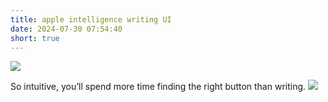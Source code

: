```yaml
---
title: apple intelligence writing UI
date: 2024-07-30 07:54:40
short: true
---
```


<style>
    .apple-intelligence-writing-ui #textSpan {
        display: flex;
        flex-direction: column;
        font-size: 15px;
        margin-top: 24px;
        text-align: center;
        width: 100%;
    }
    .apple-intelligence-writing-ui #toggleIcon {
        border: solid 1px rgba(0,0,0,0.3);
        padding: 3px;
        border-radius: 100%;
        margin-top: 24px;
        margin-left: auto;
        margin-right: auto;
        cursor: pointer;
          color: blue;
          display: inline-block;
          transition: transform 0.6s cubic-bezier(0.68, -0.55, 0.27, 1.55);
        width: 24px;
        height: 24px;
        user-select: none;
    }
    .apple-intelligence-writing-ui .disabled {
      pointer-events: none;
      opacity: 0.3;
      transition: all 150ms ease;
    }
</style>

![](appleAIWritingUI.png)

<span id="textSpan">So intuitive, you’ll spend more time finding the right button than writing.
<span id="toggleIcon" class="toggle-icon">![](refresh.png)</span></span>
<script>
    const texts = [
     "Ah, yes, the 'let's cram everything into one tiny box' approach.",
     "A design so sleek, it’s nearly impossible to figure out what’s happening.",
     "Who needs clear labels when you have tiny, confusing icons?",
     "Because squinting at my screen is exactly what I wanted to do today."
    ];
    let usedTexts = [];
    function getRandomText() {
    if (usedTexts.length === texts.length) {
        usedTexts = [];
    }
    let availableTexts = texts.filter(text => !usedTexts.includes(text));
    let randomText = availableTexts[Math.floor(Math.random() * availableTexts.length)];
    usedTexts.push(randomText);
    return randomText;
    }
    document.getElementById('toggleIcon').addEventListener('click', function() {
        document.getElementById('textSpan').innerText = getRandomText();
    });
</script>
